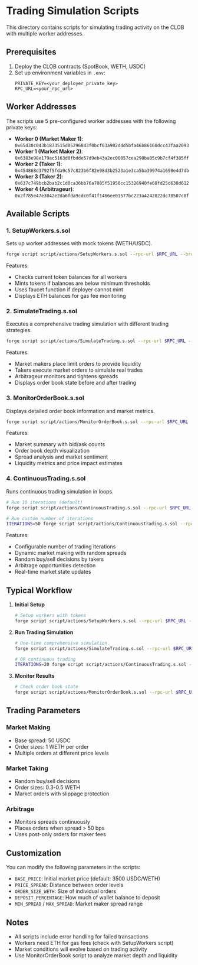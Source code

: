 # Trading Simulation Scripts

This directory contains scripts for simulating trading activity on the CLOB with multiple worker addresses.

## Prerequisites

1. Deploy the CLOB contracts (SpotBook, WETH, USDC)
2. Set up environment variables in `.env`:
   ```
   PRIVATE_KEY=<your_deployer_private_key>
   RPC_URL=<your_rpc_url>
   ```

## Worker Addresses

The scripts use 5 pre-configured worker addresses with the following private keys:

- **Worker 0 (Market Maker 1)**: `0x65d30c043b1873515d05296843f0bcf03a902ddd5bfa46b86160dcc43faa2093`
- **Worker 1 (Market Maker 2)**: `0x6383e98e179ac5163d0fbdde57d9eb43a2ec00057cea298ba05c9b7cf4f385ff`
- **Worker 2 (Taker 1)**: `0x454868d3792f5fda9c57c823b6f82e98d3b2523a1e3ca5ba39974a1698e4d7db`
- **Worker 3 (Taker 2)**: `0x637c749bcb2bab2c1d0ca36bb76a7085f51950cc15326940fe68fd25d638d612`
- **Worker 4 (Arbitrageur)**: `0x2f785e47e3042e2da6fda9cdc0f41f1466ee01577bc223a4242822dc78507c0f`

## Available Scripts

### 1. SetupWorkers.s.sol
Sets up worker addresses with mock tokens (WETH/USDC).

```bash
forge script script/actions/SetupWorkers.s.sol --rpc-url $RPC_URL --broadcast
```

Features:
- Checks current token balances for all workers
- Mints tokens if balances are below minimum thresholds
- Uses faucet function if deployer cannot mint
- Displays ETH balances for gas fee monitoring

### 2. SimulateTrading.s.sol
Executes a comprehensive trading simulation with different trading strategies.

```bash
forge script script/actions/SimulateTrading.s.sol --rpc-url $RPC_URL --broadcast
```

Features:
- Market makers place limit orders to provide liquidity
- Takers execute market orders to simulate real trades
- Arbitrageur monitors and tightens spreads
- Displays order book state before and after trading

### 3. MonitorOrderBook.s.sol
Displays detailed order book information and market metrics.

```bash
forge script script/actions/MonitorOrderBook.s.sol --rpc-url $RPC_URL
```

Features:
- Market summary with bid/ask counts
- Order book depth visualization
- Spread analysis and market sentiment
- Liquidity metrics and price impact estimates

### 4. ContinuousTrading.s.sol
Runs continuous trading simulation in loops.

```bash
# Run 10 iterations (default)
forge script script/actions/ContinuousTrading.s.sol --rpc-url $RPC_URL --broadcast

# Run custom number of iterations
ITERATIONS=50 forge script script/actions/ContinuousTrading.s.sol --rpc-url $RPC_URL --broadcast
```

Features:
- Configurable number of trading iterations
- Dynamic market making with random spreads
- Random buy/sell decisions by takers
- Arbitrage opportunities detection
- Real-time market state updates

## Typical Workflow

1. **Initial Setup**
   ```bash
   # Setup workers with tokens
   forge script script/actions/SetupWorkers.s.sol --rpc-url $RPC_URL --broadcast
   ```

2. **Run Trading Simulation**
   ```bash
   # One-time comprehensive simulation
   forge script script/actions/SimulateTrading.s.sol --rpc-url $RPC_URL --broadcast
   
   # OR continuous trading
   ITERATIONS=20 forge script script/actions/ContinuousTrading.s.sol --rpc-url $RPC_URL --broadcast
   ```

3. **Monitor Results**
   ```bash
   # Check order book state
   forge script script/actions/MonitorOrderBook.s.sol --rpc-url $RPC_URL
   ```

## Trading Parameters

### Market Making
- Base spread: 50 USDC
- Order sizes: 1 WETH per order
- Multiple orders at different price levels

### Market Taking
- Random buy/sell decisions
- Order sizes: 0.3-0.5 WETH
- Market orders with slippage protection

### Arbitrage
- Monitors spreads continuously
- Places orders when spread > 50 bps
- Uses post-only orders for maker fees

## Customization

You can modify the following parameters in the scripts:

- `BASE_PRICE`: Initial market price (default: 3500 USDC/WETH)
- `PRICE_SPREAD`: Distance between order levels
- `ORDER_SIZE_WETH`: Size of individual orders
- `DEPOSIT_PERCENTAGE`: How much of wallet balance to deposit
- `MIN_SPREAD` / `MAX_SPREAD`: Market maker spread range

## Notes

- All scripts include error handling for failed transactions
- Workers need ETH for gas fees (check with SetupWorkers script)
- Market conditions will evolve based on trading activity
- Use MonitorOrderBook script to analyze market depth and liquidity